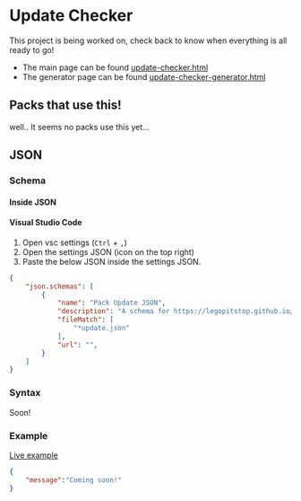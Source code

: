 # Update Checker
This project is being worked on, check back to know when everything is all ready to go!

- The main page can be found [update-checker.html](https://legopitstop.github.io/Update_Checker/update-checker.html)
- The generator page can be found [update-checker-generator.html](https://legopitstop.github.io/Update_Checker/update-checker-generator.html)

## Packs that use this!
well.. It seems no packs use this yet...

## JSON
### Schema
#### Inside JSON
#### Visual Studio Code
1. Open vsc settings (`Ctrl` + `,`)
2. Open the settings JSON (icon on the top right)
3. Paste the below JSON inside the settings JSON.
```json
{
    "json.schemas": [
        {
            "name": "Pack Update JSON",
            "description": "A schema for https://legopitstop.github.io/Update_Checker/update-checker.html",
            "fileMatch": [
                "*update.json"
            ],
            "url": "",
        }
    ]
}
```

### Syntax
Soon!
### Example
[Live example](https://legopitstop.github.io/Update_Checker/update-checker.html?updateJSONURL=https%3A%2F%2Flegopitstop.github.io%2FUpdate_Checker%2Fexamples%2Fupdate.json&mcversion=1.17&modversion=1.7.0)
```json
{
    "message":"Coming soon!"
}
```
